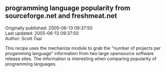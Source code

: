 ## programming language popularity from sourceforge.net and freshmeat.net  
Originally published: 2005-06-13 09:37:50  
Last updated: 2005-06-13 09:37:50  
Author: Scott Tsai  
  
This recipe uses the mechanize module to grab the "number of projects per progamming language" information from two large opensource software release sites. The information is interesting when comparing popularity of programming languages.